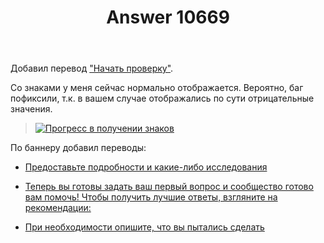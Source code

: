 ﻿---
title: "Answer 10669"
se.owner.user_id: 176217
se.owner.display_name: "αλεχολυτ"
se.owner.link: "https://ru.meta.stackoverflow.com/users/176217/%ce%b1%ce%bb%ce%b5%cf%87%ce%bf%ce%bb%cf%85%cf%84"
se.answer_id: 10669
se.question_id: 10490
se.post_type: answer
se.score: 5
se.is_accepted: True
---
<p>Добавил перевод <a href="https://ru.traducir.win/strings/14812" rel="nofollow noreferrer">&quot;Начать проверку&quot;</a>.</p>
<p>Со знаками у меня сейчас нормально отображается. Вероятно, баг пофиксили, т.к. в вашем случае отображались по сути отрицательные значения.</p>
<blockquote>
<p><a href="https://i.stack.imgur.com/eriTa.png" rel="nofollow noreferrer"><img src="https://i.stack.imgur.com/eriTa.png" alt="Прогресс в получении знаков" /></a></p>
</blockquote>
<p>По баннеру добавил переводы:</p>
<ul>
<li><p><a href="https://ru.traducir.win/strings/14279" rel="nofollow noreferrer">Предоставьте подробности и какие-либо исследования</a></p>
</li>
<li><p><a href="https://ru.traducir.win/strings/14276" rel="nofollow noreferrer">Теперь вы готовы задать ваш первый вопрос и сообщество готово вам помочь! Чтобы получить лучшие ответы, взгляните на рекомендации:</a></p>
</li>
<li><p><a href="https://ru.traducir.win/strings/14285" rel="nofollow noreferrer">При необходимости опишите, что вы пытались сделать</a></p>
</li>
</ul>
